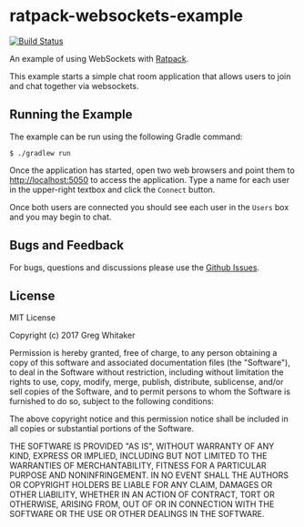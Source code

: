 # ratpack-websockets-example
[![Build Status](https://travis-ci.org/gregwhitaker/ratpack-websockets-example.svg?branch=master)](https://travis-ci.org/gregwhitaker/ratpack-websockets-example)

An example of using WebSockets with [Ratpack](https://ratpack.io/).

This example starts a simple chat room application that allows users to join and chat together via websockets.

## Running the Example
The example can be run using the following Gradle command:

    $ ./gradlew run

Once the application has started, open two web browsers and point them to [http://localhost:5050](http://localhost:5050) to access the application.  Type a name
for each user in the upper-right textbox and click the `Connect` button.

Once both users are connected you should see each user in the `Users` box and you may begin to chat.

## Bugs and Feedback
For bugs, questions and discussions please use the [Github Issues](https://github.com/gregwhitaker/ratpack-websockets-example/issues).

## License

MIT License

Copyright (c) 2017 Greg Whitaker

Permission is hereby granted, free of charge, to any person obtaining a copy
of this software and associated documentation files (the "Software"), to deal
in the Software without restriction, including without limitation the rights
to use, copy, modify, merge, publish, distribute, sublicense, and/or sell
copies of the Software, and to permit persons to whom the Software is
furnished to do so, subject to the following conditions:

The above copyright notice and this permission notice shall be included in all
copies or substantial portions of the Software.

THE SOFTWARE IS PROVIDED "AS IS", WITHOUT WARRANTY OF ANY KIND, EXPRESS OR
IMPLIED, INCLUDING BUT NOT LIMITED TO THE WARRANTIES OF MERCHANTABILITY,
FITNESS FOR A PARTICULAR PURPOSE AND NONINFRINGEMENT. IN NO EVENT SHALL THE
AUTHORS OR COPYRIGHT HOLDERS BE LIABLE FOR ANY CLAIM, DAMAGES OR OTHER
LIABILITY, WHETHER IN AN ACTION OF CONTRACT, TORT OR OTHERWISE, ARISING FROM,
OUT OF OR IN CONNECTION WITH THE SOFTWARE OR THE USE OR OTHER DEALINGS IN THE
SOFTWARE.